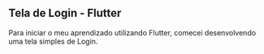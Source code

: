 ## Tela de Login - Flutter

Para iniciar o meu aprendizado utilizando Flutter, comecei desenvolvendo uma tela simples de Login.

